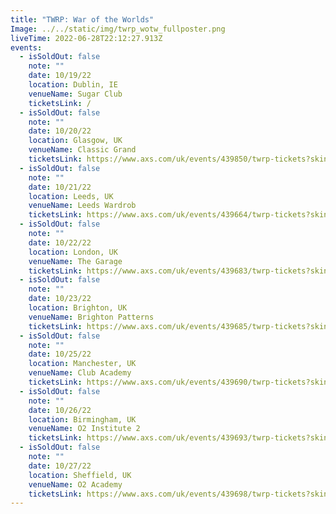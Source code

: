```yaml
---
title: "TWRP: War of the Worlds"
Image: ../../static/img/twrp_wotw_fullposter.png
liveTime: 2022-06-28T22:12:27.913Z
events:
  - isSoldOut: false
    note: ""
    date: 10/19/22
    location: Dublin, IE
    venueName: Sugar Club
    ticketsLink: /
  - isSoldOut: false
    note: ""
    date: 10/20/22
    location: Glasgow, UK
    venueName: Classic Grand
    ticketsLink: https://www.axs.com/uk/events/439850/twrp-tickets?skin=aegpresentsuk
  - isSoldOut: false
    note: ""
    date: 10/21/22
    location: Leeds, UK
    venueName: Leeds Wardrob
    ticketsLink: https://www.axs.com/uk/events/439664/twrp-tickets?skin=aegpresentsuk
  - isSoldOut: false
    note: ""
    date: 10/22/22
    location: London, UK
    venueName: The Garage
    ticketsLink: https://www.axs.com/uk/events/439683/twrp-tickets?skin=aegpresentsuk
  - isSoldOut: false
    note: ""
    date: 10/23/22
    location: Brighton, UK
    venueName: Brighton Patterns
    ticketsLink: https://www.axs.com/uk/events/439685/twrp-tickets?skin=aegpresentsuk
  - isSoldOut: false
    note: ""
    date: 10/25/22
    location: Manchester, UK
    venueName: Club Academy
    ticketsLink: https://www.axs.com/uk/events/439690/twrp-tickets?skin=aegpresentsuk
  - isSoldOut: false
    note: ""
    date: 10/26/22
    location: Birmingham, UK
    venueName: O2 Institute 2
    ticketsLink: https://www.axs.com/uk/events/439693/twrp-tickets?skin=aegpresentsuk
  - isSoldOut: false
    note: ""
    date: 10/27/22
    location: Sheffield, UK
    venueName: O2 Academy
    ticketsLink: https://www.axs.com/uk/events/439698/twrp-tickets?skin=aegpresentsuk
---
```

